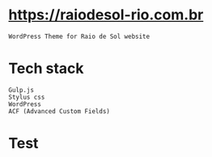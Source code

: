 
# https://raiodesol-rio.com.br
	WordPress Theme for Raio de Sol website

# Tech stack

	Gulp.js
	Stylus css
	WordPress
	ACF (Advanced Custom Fields)

# Test
